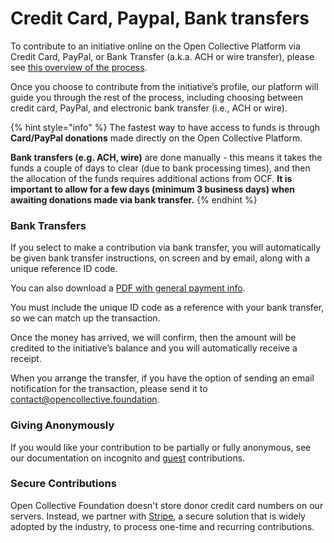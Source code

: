 # Credit Card, Paypal, Bank transfers

To contribute to an initiative online on the Open Collective Platform via Credit Card, PayPal, or Bank Transfer (a.k.a. ACH or wire transfer), please see [this overview of the process](https://docs.opencollective.com/help/financial-contributors/payments).

Once you choose to contribute from the initiative’s profile, our platform will guide you through the rest of the process, including choosing between credit card, PayPal, and electronic bank transfer (i.e., ACH or wire).

{% hint style="info" %}
The fastest way to have access to funds is through **Card/PayPal donations** made directly on the Open Collective Platform.

**Bank transfers (e.g. ACH, wire)** are done manually - this means it takes the funds a couple of days to clear (due to bank processing times), and then the allocation of the funds requires additional actions from OCF.  **It is important to allow for a few days (minimum 3 business days) when awaiting donations made via bank transfer.**
{% endhint %}

### **Bank Transfers**

If you select to make a contribution via bank transfer, you will automatically be given bank transfer instructions, on screen and by email, along with a unique reference ID code.

You can also download a [PDF with general payment info](../../about/official-information-and-documents.md#financial-information).&#x20;

You must include the unique ID code as a reference with your bank transfer, so we can match up the transaction.

Once the money has arrived, we will confirm, then the amount will be credited to the initiative’s balance and you will automatically receive a receipt.‌

When you arrange the transfer, if you have the option of sending an email notification for the transaction, please send it to [contact@opencollective.foundation](mailto:contact@opencollective.foundation).&#x20;

### **Giving Anonymously**

If you would like your contribution to be partially or fully anonymous, see our documentation on incognito and [guest](https://docs.opencollective.com/help/financial-contributors/guest-contributions) contributions.

### **Secure Contributions**

Open Collective Foundation doesn't store donor credit card numbers on our servers. Instead, we partner with [Stripe](https://stripe.com/docs/security/stripe), a secure solution that is widely adopted by the industry, to process one-time and recurring contributions.
